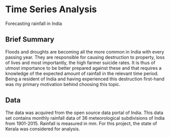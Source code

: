 # Time Series Analysis 
Forecasting rainfall in India

## Brief Summary
Floods and droughts are becoming all the more common in India with every passing year. They are responsible for causing destruction to property, loss of lives and most importantly, the high farmer suicide rates. It is thus of utmost importance to be better prepared against these and that requires a knowledge of the expected amount of rainfall in the relevant time period. Being a resident of India and having experienced this destruction first-hand was my primary motivation behind choosing this topic.

## Data
The data was acquired from the open source data portal of India. This data set contains monthly rainfall data of 36 meteorological subdivisions of India from 1901-2015. Rainfall is measured in mm. For this project, the state of Kerala was considered for analysis.
